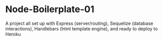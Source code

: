 # Node-Boilerplate-01
A project all set up with Express (server/routing), Sequelize (database interactions), Handlebars (html template engine), and ready to deploy to Heroku
